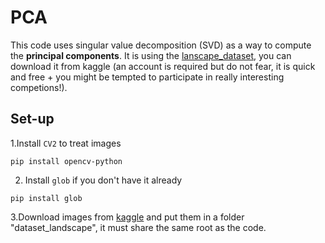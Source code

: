 # PCA

This code uses singular value decomposition (SVD) as a way to compute the **principal components**.
It is using the [lanscape_dataset](https://www.kaggle.com/arnaud58/landscape-pictures), you can download it from kaggle (an account is required but do not fear, it is quick and free + you might be tempted to participate in really interesting competions!).

## Set-up
1.Install `CV2` to treat images
```
pip install opencv-python
```
2. Install `glob` if you don't have it already
```
pip install glob
```
3.Download images from [kaggle](https://www.kaggle.com/arnaud58/landscape-pictures) and put them in a folder "dataset_landscape", it must share the same root as the code.

